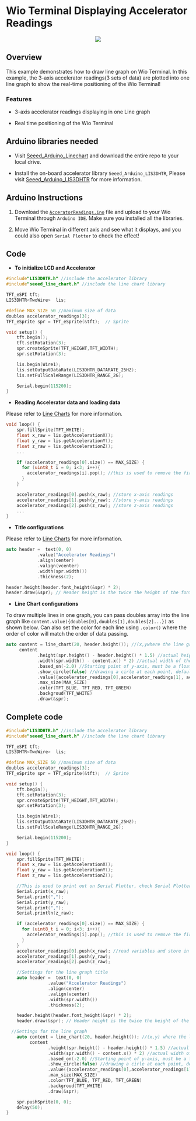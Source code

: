 # Wio Terminal Displaying Accelerator Readings

<div align=center><img src="https://files.seeedstudio.com/wiki/Wio-Terminal/img/C0279.2019-11-28%2018_25_43.gif"/></div>

## Overview

This example demonstrates how to draw line graph on Wio Terminal. In this example, the 3-axis accelerator readings(3 sets of data) are plotted into one line graph to show the real-time positioning of the Wio Terminal!

### Features

- 3-axis accelerator readings displaying in one Line graph

- Real time positioning of the Wio Terminal

## Arduino libraries needed

- Visit [Seeed_Arduino_Linechart](https://github.com/Seeed-Studio/Seeed_Arduino_Linechart) and download the entire repo to your local drive.

- Install the on-board accelerator library `Seeed_Arduino_LIS3DHTR`, Please visit [Seeed_Arduino_LIS3DHTR](https://github.com/Seeed-Studio/Seeed_Arduino_LIS3DHTR/tree/beta) for more information.

## Arduino Instructions

1. Download the [`AcceratorReadings.ino`](https://files.seeedstudio.com/wiki/Wio-Terminal/res/AcceleratorReadings.ino.zip) file and upload to your Wio Terminal through `Arduino IDE`. Make sure you installed all the libraries.

2. Move Wio Terminal in different axis and see what it displays, and you could also open `Serial Plotter` to check the effect!

## Code

- **To initialize LCD and Accelerator**

```cpp
#include"LIS3DHTR.h" //include the accelerator library
#include"seeed_line_chart.h" //include the line chart library

TFT_eSPI tft;
LIS3DHTR<TwoWire>  lis;

#define MAX_SIZE 50 //maximum size of data
doubles accelerator_readings[3];
TFT_eSprite spr = TFT_eSprite(&tft);  // Sprite

void setup() {
    tft.begin();
    tft.setRotation(3);
    spr.createSprite(TFT_HEIGHT,TFT_WIDTH);
    spr.setRotation(3);

    lis.begin(Wire1);
    lis.setOutputDataRate(LIS3DHTR_DATARATE_25HZ);
    lis.setFullScaleRange(LIS3DHTR_RANGE_2G);

    Serial.begin(115200);
}
```

- **Reading Accelerator data and loading data**

Please refer to [Line Charts](https://wiki.seeedstudio.com/Wio-Terminal-LCD-Linecharts/) for more information.

```cpp
void loop() {
    spr.fillSprite(TFT_WHITE);
    float x_raw = lis.getAccelerationX();
    float y_raw = lis.getAccelerationY();
    float z_raw = lis.getAccelerationZ();
    ...

    if (accelerator_readings[0].size() == MAX_SIZE) {
      for (uint8_t i = 0; i<3; i++){
        accelerator_readings[i].pop(); //this is used to remove the first read variable
      }
    }

    accelerator_readings[0].push(x_raw); //store x-axis readings
    accelerator_readings[1].push(y_raw); //store y-axis readings
    accelerator_readings[2].push(z_raw); //store z-axis readings
    ...
}
```

- **Title configurations**

Please refer to [Line Charts](https://wiki.seeedstudio.com/Wio-Terminal-LCD-Linecharts/) for more information.

```cpp
auto header =  text(0, 0)
            .value("Accelerator Readings")
            .align(center)
            .valign(vcenter)
            .width(spr.width())
            .thickness(2);

header.height(header.font_height(&spr) * 2);
header.draw(&spr); // Header height is the twice the height of the font
```

- **Line Chart configurations**

To draw multiple lines in one graph, you can pass doubles array into the line graph like `content.value({doubles[0],doubles[1],doubles[2]...})` as shown below. Can also set the color for each line using `.color()` where the order of color will match the order of data passing.

```cpp
auto content = line_chart(20, header.height()); //(x,ywhere the line graph begins
     content
            .height(spr.height() - header.height() * 1.5) //actual height of the line chart
            .width(spr.width() - content.x() * 2) //actual width of the line chart
            .based_on(-2.0) //Starting point of y-axis, must be a float
            .show_circle(false) //drawing a cirle at each point, default is on.
            .value({accelerator_readings[0],accelerator_readings[1], accelerator_readings[2]}) //passing through the data to line graph
            .max_size(MAX_SIZE)          
            .color(TFT_BLUE, TFT_RED, TFT_GREEN)
            .backgroud(TFT_WHITE)
            .draw(&spr);
```

## Complete code 

```cpp
#include"LIS3DHTR.h" //include the accelerator library
#include"seeed_line_chart.h" //include the line chart library

TFT_eSPI tft;
LIS3DHTR<TwoWire>  lis;

#define MAX_SIZE 50 //maximum size of data
doubles accelerator_readings[3];
TFT_eSprite spr = TFT_eSprite(&tft);  // Sprite

void setup() {
    tft.begin();
    tft.setRotation(3);
    spr.createSprite(TFT_HEIGHT,TFT_WIDTH);
    spr.setRotation(3);

    lis.begin(Wire1);
    lis.setOutputDataRate(LIS3DHTR_DATARATE_25HZ);
    lis.setFullScaleRange(LIS3DHTR_RANGE_2G);

    Serial.begin(115200);
}

void loop() {
    spr.fillSprite(TFT_WHITE);
    float x_raw = lis.getAccelerationX();
    float y_raw = lis.getAccelerationY();
    float z_raw = lis.getAccelerationZ();

    //This is used to print out on Serial Plotter, check Serial Plotter!
    Serial.print(x_raw);
    Serial.print(",");
    Serial.print(y_raw);
    Serial.print(",");
    Serial.println(z_raw);

    if (accelerator_readings[0].size() == MAX_SIZE) {
      for (uint8_t i = 0; i<3; i++){
        accelerator_readings[i].pop(); //this is used to remove the first read variable
      }
    }
    accelerator_readings[0].push(x_raw); //read variables and store in data
    accelerator_readings[1].push(y_raw);
    accelerator_readings[2].push(z_raw);

    //Settings for the line graph title
    auto header =  text(0, 0)
                .value("Accelerator Readings")
                .align(center)
                .valign(vcenter)
                .width(spr.width())
                .thickness(2);

    header.height(header.font_height(&spr) * 2);
    header.draw(&spr); // Header height is the twice the height of the font

  //Settings for the line graph
    auto content = line_chart(20, header.height()); //(x,y) where the line graph begins
         content
                .height(spr.height() - header.height() * 1.5) //actual height of the line chart
                .width(spr.width() - content.x() * 2) //actual width of the line chart
                .based_on(-2.0) //Starting point of y-axis, must be a float
                .show_circle(false) //drawing a cirle at each point, default is on.
                .value({accelerator_readings[0],accelerator_readings[1], accelerator_readings[2]}) //passing through the data to line graph
                .max_size(MAX_SIZE)          
                .color(TFT_BLUE, TFT_RED, TFT_GREEN)
                .backgroud(TFT_WHITE)
                .draw(&spr);

    spr.pushSprite(0, 0);
    delay(50);
}
```